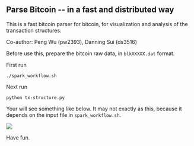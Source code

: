 ## Parse Bitcoin -- in a fast and distributed way

This is a fast bitcoin parser for bitcoin, for visualization and analysis of the transaction structures.

Co-author: Peng Wu (pw2393), Danning Sui (ds3516)

Before use this, prepare the bitcoin raw data, in `blkXXXXX.dat` format.

First run
```
./spark_workflow.sh
```

Next run
```
python tx-structure.py
```

Your will see something like below. It may not exactly as this, because it depends on the input file in `spark_workflow.sh`.

![](https://github.com/pw2393/btc-parser-spark/blob/master/fig2-0.png)


Have fun.
